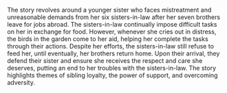 The story revolves around a younger sister who faces mistreatment and unreasonable demands from her six sisters-in-law after her seven brothers leave for jobs abroad. The sisters-in-law continually impose difficult tasks on her in exchange for food. However, whenever she cries out in distress, the birds in the garden come to her aid, helping her complete the tasks through their actions. Despite her efforts, the sisters-in-law still refuse to feed her, until eventually, her brothers return home. Upon their arrival, they defend their sister and ensure she receives the respect and care she deserves, putting an end to her troubles with the sisters-in-law. The story highlights themes of sibling loyalty, the power of support, and overcoming adversity.